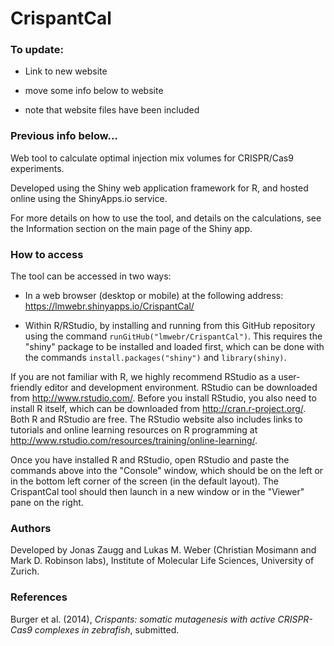 CrispantCal
===========

### To update:

* Link to new website

* move some info below to website

* note that website files have been included


### Previous info below...

Web tool to calculate optimal injection mix volumes for CRISPR/Cas9 experiments.

Developed using the Shiny web application framework for R, and hosted online using the ShinyApps.io service.

For more details on how to use the tool, and details on the calculations, see the Information section on the main page of the Shiny app.


### How to access

The tool can be accessed in two ways:

* In a web browser (desktop or mobile) at the following address: https://lmwebr.shinyapps.io/CrispantCal/

* Within R/RStudio, by installing and running from this GitHub repository using the command `runGitHub("lmwebr/CrispantCal")`. This requires the "shiny" package to be installed and loaded first, which can be done with the commands `install.packages("shiny")` and `library(shiny)`.

If you are not familiar with R, we highly recommend RStudio as a user-friendly editor and development environment. RStudio can be downloaded from http://www.rstudio.com/. Before you install RStudio, you also need to install R itself, which can be downloaded from http://cran.r-project.org/. Both R and RStudio are free. The RStudio website also includes links to tutorials and online learning resources on R programming at http://www.rstudio.com/resources/training/online-learning/.

Once you have installed R and RStudio, open RStudio and paste the commands above into the "Console" window, which should be on the left or in the bottom left corner of the screen (in the default layout). The CrispantCal tool should then launch in a new window or in the "Viewer" pane on the right.


### Authors

Developed by Jonas Zaugg and Lukas M. Weber (Christian Mosimann and Mark D. Robinson labs), Institute of Molecular Life Sciences, University of Zurich.


### References

Burger et al. (2014), *Crispants: somatic mutagenesis with active CRISPR-Cas9 complexes in zebrafish*, submitted.
